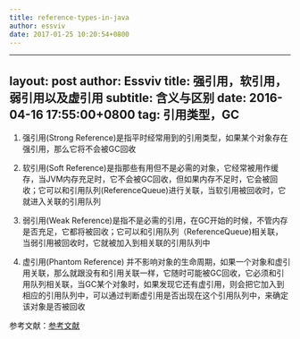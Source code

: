 ```yaml
---
title: reference-types-in-java
author: essviv
date: 2017-01-25 10:20:54+0800
---
```


---
layout:		post
author:		Essviv
title:		强引用，软引用，弱引用以及虚引用
subtitle:	含义与区别
date:		2016-04-16 17:55:00+0800
tag:		引用类型，GC
---

1. 强引用(Strong Reference)是指平时经常用到的引用类型，如果某个对象存在强引用，那么它将不会被GC回收

2. 软引用(Soft Reference)是指那些有用但不是必需的对象，它经常被用作缓存，当JVM内存充足时，它不会被GC回收，但如果内存不足时，它会被回收；它可以和引用队列(ReferenceQueue)进行关联，当软引用被回收时，它就进入关联的引用队列

3. 弱引用(Weak Reference)是指不是必需的引用，在GC开始的时候，不管内存是否充足，它都将被回收；它可以和引用队列（ReferenceQueue)相关联，当弱引用被回收时，它就被加入到相关联的引用队列中

4. 虚引用(Phantom Reference) 并不影响对象的生命周期，如果一个对象和虚引用关联，那么就跟没有和引用关联一样，它随时可能被GC回收，它必须和引用队列相关联，当GC某个对象时，如果发现它还有虚引用，则会把它加入到相应的引用队列中，可以通过判断虚引用是否出现在这个引用队列中，来确定该对象是否被回收

参考文献：[参考文献](https://community.oracle.com/blogs/enicholas/2006/05/04/understanding-weak-references)